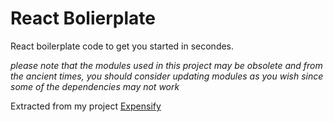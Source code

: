 # React Bolierplate
React boilerplate code to get you started in secondes.  

_please note that the modules used in this project may be obsolete and from the ancient times, you should consider updating modules as you wish since some of the dependencies may not work_  

Extracted from my project [Expensify](https://github.com/skywalker212/expensify)